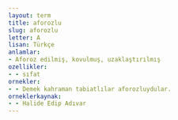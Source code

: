 ```yaml
---
layout: term
title: aforozlu
slug: aforozlu
letter: A
lisan: Türkçe
anlamlar:
- Aforoz edilmiş, kovulmuş, uzaklaştırılmış
ozellikler:
- - sıfat
ornekler:
- - Demek kahraman tabiatlılar aforozluydular.
orneklerkaynak:
- - Halide Edip Adıvar
---
```

